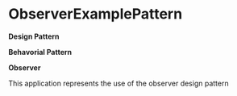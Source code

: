 # ObserverExamplePattern

<b>Design Pattern

Behavorial Pattern

Observer</b>

This application represents the use of the observer design pattern


